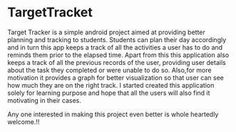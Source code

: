 # TargetTracket
Target Tracker is a simple android project aimed at providing better planning and tracking to students.
Students can plan their day accordingly and in turn this app keeps a track of all the activities a user has to do and reminds them prior to the elapsed time.
Apart from this this application also keeps a track of all the previous records of the user, providing user details about the task they completed or were unable to do so.
Also,for more motivation it provides a graph for better visualization so that user can see how much they are on the right track.
I started created this application solely for learning purpose and hope that all the users will also find it motivating in their cases.

Any one interested in making this project even better is whole heartedly welcome.!!
